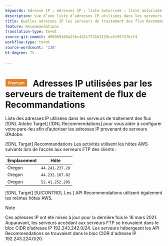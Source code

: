 ```yaml
---
keywords: Adresse IP ; Adresses IP ; liste autorisée ; liste autorisée ; pare-feu ; recs ; flux ; serveurs ; adobe marketing cloud ; recommandations
description: Vue d’une liste d’adresses IP utilisées dans les serveurs de traitement de flux de Cible Recommendations pour vous aider à configurer votre pare-feu afin d’autoriser les adresses IP provenant de serveurs d’Adobe.
title: Quelles adresses IP les serveurs de traitement des flux Recommendations utilisent-ils ?
feature: Recommandations
translation-type: tm+mt
source-git-commit: d90069169a23bc432c7731b3129ca7c9572f6cf4
workflow-type: tm+mt
source-wordcount: '138'
ht-degree: 7%

---
```



# ![PREMIUM](/help/assets/premium.png) Adresses IP utilisées par les serveurs de traitement de flux de Recommandations

Liste des adresses IP utilisées dans les serveurs de traitement des flux [!DNL Adobe Target] [!DNL Recommendations] pour vous aider à configurer votre pare-feu afin d’autoriser les adresses IP provenant de serveurs d’Adobe.

[!DNL Target]  Recommandations Les activités utilisent les hôtes AWS suivants lors de l’accès aux serveurs FTP des clients :

| Emplacement | Hôte |
| --- | --- |
| Oregon | `44.241.237.28` |
| Oregon | `44.232.167.82` |
| Oregon | `52.41.252.205` |

[!DNL Target] [!UICONTROL Les ] API Recommendations utilisent également les mêmes hôtes AWS.

>[!NOTE]
>
>Ces adresses IP ont été mises à jour pour la dernière fois le 16 mars 2021. Auparavant, les serveurs accédant aux serveurs FTP se trouvaient dans le bloc CIDR d’adresse IP 192.243.242.0/24. Les serveurs hébergeant les API Recommendations se trouvaient dans le bloc CIDR d&#39;adresse IP 192.243.224.0/20.

